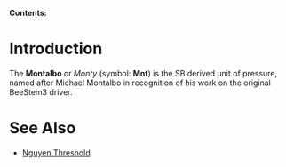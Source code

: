 **Contents:**


# Introduction #

The **Montalbo** or _Monty_ (symbol: **Mnt**) is the SB derived unit of pressure, named after Michael Montalbo in recognition of his work on the original BeeStem3 driver.

# See Also #

  * [Nguyen Threshold](http://code.google.com/p/seabee3-ros-pkg/wiki/NguyenThreshold)